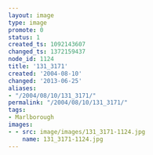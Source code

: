 ```yaml
---
layout: image
type: image
promote: 0
status: 1
created_ts: 1092143607
changed_ts: 1372159437
node_id: 1124
title: '131_3171'
created: '2004-08-10'
changed: '2013-06-25'
aliases:
- "/2004/08/10/131_3171/"
permalink: "/2004/08/10/131_3171/"
tags:
- Marlborough
images:
- - src: image/images/131_3171-1124.jpg
    name: 131_3171-1124.jpg
---
```


